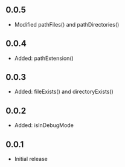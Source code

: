 ## 0.0.5

- Modified pathFiles() and pathDirectories()


## 0.0.4

- Added: pathExtension()

## 0.0.3

- Added: fileExists() and directoryExists()

## 0.0.2

- Added: isInDebugMode

## 0.0.1

 - Initial release
